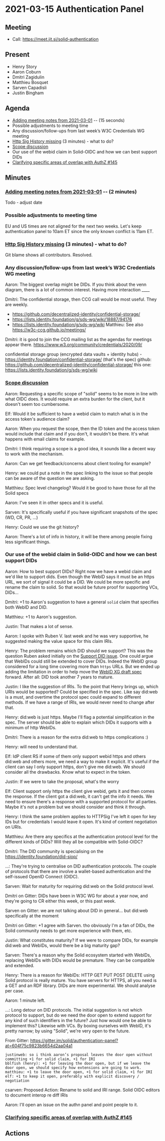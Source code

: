 # 2021-03-15 Authentication Panel

## Meeting
 * Call: https://meet.jit.si/solid-authentication

## Present

* Henry Story
* Aaron Coburn
* Dmitri Zagidulin
* Matthieu Bosquet
* Sarven Capadisli
* Justin Bingham

## Agenda

* [Adding meeting notes from 2021-03-01](https://github.com/solid/authentication-panel/pull/144) -- (15 seconds)
* Possible adjustments to meeting time
* Any discussion/follow-ups from last week’s W3C Credentials WG meeting
*  [Http Sig History missing](https://github.com/solid/authentication-panel/issues/143) (3 minutes) - what to do?
*  [Scope discussion](https://github.com/solid/authentication-panel/issues/86)
* Our use of the webid claim in Solid-OIDC and how we can best support DIDs
* [Clarifying specific areas of overlap with AuthZ #145](https://github.com/solid/authentication-panel/issues/145)


## Minutes

### [Adding meeting notes from 2021-03-01](https://github.com/solid/authentication-panel/pull/144) -- (2 minutes)

Todo - adjust date

### Possible adjustments to meeting time

EU and US times are not aligned for the next two weeks. Let's keep authentication panel to 10am ET since the only known conflict is 11am ET.


###  [Http Sig History missing](https://github.com/solid/authentication-panel/issues/143) (3 minutes) - what to do?

Git blame shows all contributors. Resolved.


### Any discussion/follow-ups from last week’s W3C Credentials WG meeting

Aaron: The biggest overlap might be DIDs. If you think about the venn diagram, there is a lot of common interest. Having more interaction ____

Dmitri: The confidential storage, then CCG call would be most useful. They are weekly.

* https://github.com/decentralized-identity/confidential-storage/
* https://lists.identity.foundation/g/sds-wg/wiki/18887/94176
* https://lists.identity.foundation/g/sds-wg/wiki
Matthieu: See also https://w3c-ccg.github.io/meetings/

Dmitri: it is good to join the CCG mailing list as the agendas for meetings appear there.
https://www.w3.org/community/credentials/2020/09/

confidential storage group (encrypted data vaults + identity hubs) - https://identity.foundation/confidential-storage/
(that's the spec)
github: https://github.com/decentralized-identity/confidential-storage/
this one: https://lists.identity.foundation/g/sds-wg/wiki


###  [Scope discussion](https://github.com/solid/authentication-panel/issues/86)

Aaron: Requesting a specific scope of "solid" seems to be more in line with what OIDC does. It would require an extra burden for the client, but it doesn't seem too cumbersome.

Elf: Would it be sufficient to have a webid claim to match what is in the access token's audience claim?

Aaron: When you request the scope, then the ID token and the access token would include that claim and if you don't, it wouldn't be there. It's what happens with email claims for example.

Dmitri: I think requiring a scope is a good idea, it sounds like a decent way to work with the mechanism.

Aaron: Can we get feedback/concerns about client tooling for example?

Henry: we could put a note in the spec linking to the issue so that people can be aware of the question we are asking.

Matthieu: Spec level changelog? Would it be good to have those for all the Solid specs

Aaron: I've seen it in other specs and it is useful.

Sarven: It's specifically useful if you have significant snapshots of the spec (WD, CR, PR, ...)

Henry: Could we use the git history?

Aaron: There's a lot of info in history, it will be there among people fixing less significant things.


### Our use of the webid claim in Solid-OIDC and how we can best support DIDs

Aaron: How to best support DIDs? Right now we have a webid claim and we'd like to support dids. Even though the WebID says it must be an https URL, we sort of signal it could be a DID. We could be more specific and rename the claim to solid. So that would be future proof for supporting VCs, DIDs...

Dmitri: +1 to Aaron's suggestion to have a general `solid` claim that specifies both WebID and DID.

Matthieu: +1 to Aaron's suggestion.

Justin: That makes a lot of sense.

Aaron: I spoke with Ruben V. last week and he was very supportive, he suggested making the value space for this claim IRIs.

Henry: The problem remains which DID should we support? This was the question Ruben asked initially on the [Support DID issue](https://github.com/solid/specification/issues/217#issuecomment-532521655). One could argue that WebIDs could still be extended to cover DIDs. Indeed the WebID group considered for a long time covering more than `https` URLs. But we ended up adding the limitation in order to help move the [WebID XG draft spec](https://www.w3.org/2005/Incubator/webid/spec/identity/) forward. After all: DID took another 7 years to mature.

Justin: I like the suggestion of IRIs. To the point that Henry brings up, which URIs would be supported? Could be specified in the spec. Like say did:web is a must, and overtime the protocol spec could expand to different methods. If we have a range of IRIs, we would never need to change after that.

Henry: did:web is just https. Maybe I'll flag a potential simplification in the spec. The server should be able to explain which DIDs it supports with a minimum of http WebIDs.

Dmitri: There is a reason for the extra did:web to https complications :)

Henry: will need to understand that.

Elf: IdP client RS if some of them only support webid https and others did:web and others more, we need a way to make it explicit. It's useful if the client can say I only support https, don't give me did:web. We should consider all the drawbacks. Know what to expect in the token.

Justin: If we were to take the proposal, what's the worry

Elf: Client support only https the client give webid, gets it and then comes the response. If the client got a did:web, it can't get the info it needs. We need to ensure there's a response with a supported protocol for all parties. Maybe it's not a problem but we should consider and think it through.

Henry: I think the same problem applies to HTTPSig I've left it open for key IDs but for credentials I would leave it open. It's kind of content negotiation on URIs.

Matthieu: Are there any specifics at the authentication protocol level for the different kinds of DIDs? Will they all be compatible with Solid-OIDC?

Dmitri: The DID community is specialising on the https://identity.foundation/did-siop/

...: They're trying to centralise on DID authentication protocols. The couple of protocols that there are involve a wallet-based authentication and the self-issued OpenID Connect (OIDC).

Sarven: Wait for maturity for requiring did:web on the Solid protocol level.

Dmitri on Gitter: DIDs have been in W3C WG for about a year now, and they're going to CR either this week, or this past week.

Sarven on Gitter: we are not talking about DID in general... but did:web specifically at the moment

Dmitri on Gitter: +1 agree with Sarven. tho obviously I'm a fan of DIDs, the Solid community needs to get more experience with them, etc.

Justin: What constitutes maturity? If we were to compare DIDs, for example did:web and WebIDs, would there be a big maturity gap?

Sarven: There's a reason why the Solid ecosystem started with WebIDs, replacing WebIDs with DIDs would be premature. They can be compatible and extended.

Henry: There is a reason for WebIDs: HTTP GET PUT POST DELETE using Solid protocol is really mature. You have servers for HTTPS, all you need is a GET and an RDF library. DIDs are more experimental. We should analyse per case.

Aaron: 1 minute left.

...: Long detour on DID protocols. The initial suggestion is not which protocol to support, but do we need the door open to extend support for any kind of such identifiers in the future? Just how would one be able to implement this? Likewise with VCs. By boxing ourselves with WebID, it's pretty narrow; by using "Solid", we're very open to the future.

From Gitter: https://gitter.im/solid/authentication-panel?at=604f75c9823b6654d2aa04a1
```
justinweb: so i think aaron’s proposal leaves the door open without committing +1 for solid claim, +1 for IRI
bblfish (henry): +1 for leaving the door open, but if we leave the door open, we should specify how extensions are going to work.
matthieu: +1 to leave the door open, +1 for solid claim, +1 for IRI
elf: +1 to keep it open, preferably with explicit discovery / negotiation
```
csarven: Proposed Action: Rename to solid and IRI range. Solid OIDC editors to document interop re diff IRIs

Aaron: I'll open an issue on the authn panel and point people to it.

### [Clarifying specific areas of overlap with AuthZ #145](https://github.com/solid/authentication-panel/issues/145)

## Actions
